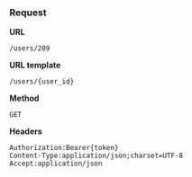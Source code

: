 ### Request

**URL**

`/users/209`

**URL template**

`/users/{user_id}`

**Method**

`GET`

**Headers**

`Authorization:Bearer{token}`  
`Content-Type:application/json;charset=UTF-8`  
`Accept:application/json`  
